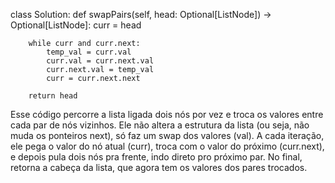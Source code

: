 class Solution:
    def swapPairs(self, head: Optional[ListNode]) -> Optional[ListNode]:
        curr = head
       
        while curr and curr.next:
            temp_val = curr.val
            curr.val = curr.next.val
            curr.next.val = temp_val
            curr = curr.next.next
            
        return head  

Esse código percorre a lista ligada dois nós por vez e troca os valores entre cada par de nós vizinhos. Ele não altera a estrutura da lista (ou seja, não muda os ponteiros next), só faz um swap dos valores (val). A cada iteração, ele pega o valor do nó atual (curr), troca com o valor do próximo (curr.next), e depois pula dois nós pra frente, indo direto pro próximo par. No final, retorna a cabeça da lista, que agora tem os valores dos pares trocados.

